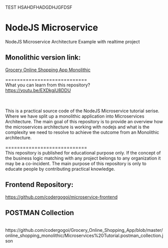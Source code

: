 TEST HSAHDFHADGDHJGFDSF

# NodeJS Microservice
NodeJS Microservice Architecture Example with realtime project


## Monolithic version link:

[Grocery Online Shopping App Monolithic](https://github.com/codergogoi/Grocery_Online_Shopping_App)

============================
</br>
What you can learn from this repository?
</br>
https://youtu.be/EXDkgjU8DDU
</br>
</br>
</br>

This is a practical source code of the NodeJS Microservice tutorial serise. Where we have split up a monolithic application into Microservices Architecture. The main goal of this repository is to provide an overview how the microservices architecture is working with nodejs and what is the complexity we need to resolve to achieve the outcome from an Monolithic architecture. 


============================
</br>
This repository is published for educational purpose only. If the concept of the business logic matching with any project belongs to any organization it may be a co-incident. The main purpose of this repository is only to educate people by contributing practical knowledge.
</br>

## Frontend Repository:

https://github.com/codergogoi/microservice-frontend

## POSTMAN Collection
</br>
https://github.com/codergogoi/Grocery_Online_Shopping_App/blob/master/online_shopping_monolithic/Microservices%20Tutorial.postman_collection.json
